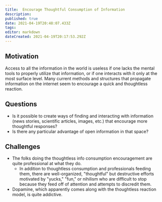 ```yaml
---
title:  Encourage Thoughtful Consumption of Information
description: 
published: true
date: 2021-04-19T20:48:07.433Z
tags: 
editor: markdown
dateCreated: 2021-04-19T20:17:53.292Z
---
```


## Motivation

Access to all the information in the world is useless if one lacks the mental
tools to properly utilize that information, or if one interacts with it only at
the most surface level.  Many current methods and structures that propagate
information on the internet seem to encourage a quick and thoughtless reaction.

## Questions

- Is it possible to create ways of finding and interacting with information
  (news stories, scientific articles, images, etc.) that encourage more
  thoughtful responses?
- Is there any particular advantage of open information in that space?

## Challenges
- The folks doing the thoughtless info consumption encouragement are quite
  professional at what they do.
  - In addition to thoughtless consumption and professionals feeding them, there are well-organized, "thoughtful" but destructive efforts motivated by "yucks," "fun," or nihilism who are difficult to stop because they feed off of attention and attempts to discredit them.
- Dopamine, which apparently comes along with the thoughtless reaction model,
  is quite addictive.
